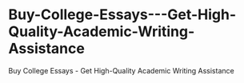 # Buy-College-Essays---Get-High-Quality-Academic-Writing-Assistance
Buy College Essays - Get High-Quality Academic Writing Assistance
